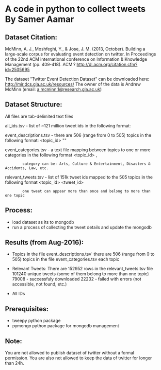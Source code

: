 A code in python to collect tweets 
By Samer Aamar
==================================

Dataset Citation:
-----------------
McMinn, A. J., Moshfeghi, Y., & Jose, J. M. (2013, October). Building a large-scale corpus for evaluating event detection on twitter. In Proceedings of the 22nd ACM international conference on Information & Knowledge Management (pp. 409-418). ACM.?
http://dl.acm.org/citation.cfm?id=2505695

The dataset "Twitter Event Detection Dataset" can be downloaded here: http://mir.dcs.gla.ac.uk/resources/ 
The owner of the data is Andrew McMinn (email: a.mcminn.1@research.gla.ac.uk)


Dataset Structure:
------------------
All files are tab-delimited text files

all_ids.tsv - list of ~121 million tweet ids in the following format:
			<user id>	<tweet id>
		
event_descriptions.tsv - there are 506 (range from 0 to 505) topics in the following format:
			<topic_id>	"<topic title>"
			
event_categories.tsv  - a text file mapping between topics to one or more categories in the following format
			<topic_id>	<category1>,<category2>
			
			category can be: Arts, Culture & Entertainment, Disasters & Accidents, Law, etc.

relevant_tweets.tsv - list of 151k tweet ids mapped to the 505 topics in the following format
			<topic_id>	<tweet_id>
			
			one tweet can appear more than once and belong to more than one topic


Process:
----------
* load dataset as its to mongodb
* run a process of collecting the tweet details and update the mongodb 

Results (from Aug-2016):
------------------------
* Topics
	in the file event_descriptions.tsv' there are 506 (range from 0 to 505) topics
	in the file event_categories.tsv each topic  

* Relevant Tweets:
	There are 152952 rows in the relevant_tweets.tsv file
  101240 unique tweets (some of them belong to more than one topic)
		79008 - successfuly downloaded
		22232 - failed with errors (not accessible, not found, etc.)
	

* All IDs

Prerequisites:
--------------
* tweepy python package
* pymongo python package for mongodb management

Note:
-------
You are not allowed to publish dataset of twitter without a formal permission. You are also not allowed to keep the data of twitter for longer than 24h.


